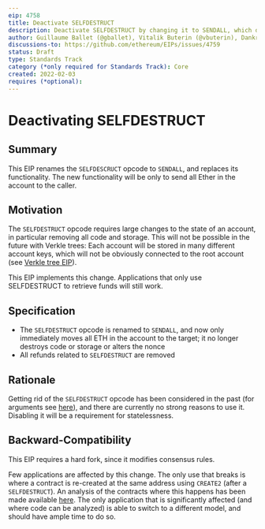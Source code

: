 ```yaml
---
eip: 4758
title: Deactivate SELFDESTRUCT
description: Deactivate SELFDESTRUCT by changing it to SENDALL, which does recover all funds to the caller but does not delete any contract code or storage.
author: Guillaume Ballet (@gballet), Vitalik Buterin (@vbuterin), Dankrad Feist (@dankrad)
discussions-to: https://github.com/ethereum/EIPs/issues/4759
status: Draft
type: Standards Track
category (*only required for Standards Track): Core
created: 2022-02-03
requires (*optional): 
---
```


# Deactivating SELFDESTRUCT

## Summary

This EIP renames the `SELFDESCRUCT` opcode to `SENDALL`, and replaces its functionality. The new functionality will be only to send all Ether in the account to the caller.

## Motivation

The `SELFDESTRUCT` opcode requires large changes to the state of an account, in particular removing all code and storage. This will not be possible in the future with Verkle trees: Each account will be stored in many different account keys, which will not be obviously connected to the root account (see [Verkle tree EIP](https://notes.ethereum.org/5HDhQXstTaKtVqVbS7S9yw)).

This EIP implements this change. Applications that only use SELFDESTRUCT to retrieve funds will still work.

## Specification

 * The `SELFDESTRUCT` opcode is renamed to `SENDALL`, and now only immediately moves all ETH in the account to the target; it no longer destroys code or storage or alters the nonce
 * All refunds related to `SELFDESTRUCT` are removed

## Rationale

Getting rid of the `SELFDESTRUCT` opcode has been considered in the past (for arguments see [here](https://hackmd.io/@vbuterin/selfdestruct)), and there are currently no strong reasons to use it. Disabling it will be a requirement for statelessness.

## Backward-Compatibility

This EIP requires a hard fork, since it modifies consensus rules.

Few applications are affected by this change. The only use that breaks is where a contract is re-created at the same address using `CREATE2` (after a `SELFDESTRUCT`). An analysis of the contracts where this happens has been made available [here](https://hackmd.io/@albus/rkAbjAsWF). The only application that is significantly affected (and where code can be analyzed) is able to switch to a different model, and should have ample time to do so.